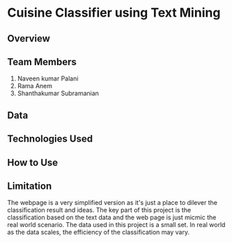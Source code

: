 # Cuisine Classifier using Text Mining

## Overview


## Team Members
1.  Naveen kumar Palani
2.  Rama Anem
3.  Shanthakumar Subramanian


## Data


## Technologies Used


## How to Use


## Limitation
The webpage is a very simplified version as it's just a place to dilever the classification result and ideas. The key part of this project is the classification based on the text data and the web page is just micmic the real world scenario. The data used in this project is a small set. In real world as the data scales, the efficiency of the classification may vary.

